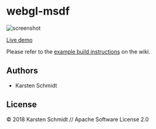 # webgl-msdf

![screenshot](https://raw.githubusercontent.com/thi-ng/umbrella/develop/assets/examples/webgl-msdf.jpg)

[Live demo](http://demo.thi.ng/umbrella/webgl-msdf/)

Please refer to the [example build
instructions](https://github.com/thi-ng/umbrella/wiki/Example-build-instructions)
on the wiki.

## Authors

- Karsten Schmidt

## License

&copy; 2018 Karsten Schmidt // Apache Software License 2.0
